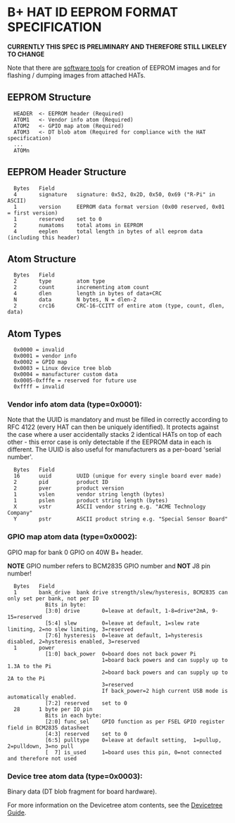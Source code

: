 # B+ HAT ID EEPROM FORMAT SPECIFICATION

**CURRENTLY THIS SPEC IS PRELIMINARY AND THEREFORE STILL LIKELEY TO CHANGE**

Note that there are [software tools](./eepromutils) for creation of EEPROM images and for flashing / dumping images from attached HATs.

## EEPROM Structure

```
  HEADER  <- EEPROM header (Required)
  ATOM1   <- Vendor info atom (Required)
  ATOM2   <- GPIO map atom (Required)
  ATOM3   <- DT blob atom (Required for compliance with the HAT specification)
  ...
  ATOMn
```

## EEPROM Header Structure

```
  Bytes   Field
  4       signature   signature: 0x52, 0x2D, 0x50, 0x69 ("R-Pi" in ASCII)
  1       version     EEPROM data format version (0x00 reserved, 0x01 = first version)
  1       reserved    set to 0
  2       numatoms    total atoms in EEPROM
  4       eeplen      total length in bytes of all eeprom data (including this header)
```

## Atom Structure
```
  Bytes   Field
  2       type        atom type
  2       count       incrementing atom count
  4       dlen        length in bytes of data+CRC
  N       data        N bytes, N = dlen-2
  2       crc16       CRC-16-CCITT of entire atom (type, count, dlen, data)
```

## Atom Types

```
  0x0000 = invalid
  0x0001 = vendor info
  0x0002 = GPIO map
  0x0003 = Linux device tree blob
  0x0004 = manufacturer custom data
  0x0005-0xfffe = reserved for future use
  0xffff = invalid
```

### Vendor info atom data (type=0x0001):

Note that the UUID is mandatory and must be filled in correctly according to RFC 4122
(every HAT can then be uniquely identified). It protects against the case where a user 
accidentally stacks 2 identical HATs on top of each other - this error case is only 
detectable if the EEPROM data in each is different. The UUID is also useful for 
manufacturers as a per-board 'serial number'.

```
  Bytes   Field
  16      uuid        UUID (unique for every single board ever made)
  2       pid         product ID
  2       pver        product version
  1       vslen       vendor string length (bytes)
  1       pslen       product string length (bytes)
  X       vstr        ASCII vendor string e.g. "ACME Technology Company"
  Y       pstr        ASCII product string e.g. "Special Sensor Board"
```

### GPIO map atom data (type=0x0002):

  GPIO map for bank 0 GPIO on 40W B+ header.

  **NOTE** GPIO number refers to BCM2835 GPIO number and **NOT** J8 pin number!

```
  Bytes   Field
  1       bank_drive  bank drive strength/slew/hysteresis, BCM2835 can only set per bank, not per IO
            Bits in byte:
            [3:0] drive       0=leave at default, 1-8=drive*2mA, 9-15=reserved
            [5:4] slew        0=leave at default, 1=slew rate limiting, 2=no slew limiting, 3=reserved
            [7:6] hysteresis  0=leave at default, 1=hysteresis disabled, 2=hysteresis enabled, 3=reserved
  1       power
            [1:0] back_power  0=board does not back power Pi
                              1=board back powers and can supply up to 1.3A to the Pi
                              2=board back powers and can supply up to 2A to the Pi
                              3=reserved
                              If back_power=2 high current USB mode is automatically enabled.
            [7:2] reserved    set to 0
  28      1 byte per IO pin
            Bits in each byte:
            [2:0] func_sel    GPIO function as per FSEL GPIO register field in BCM2835 datasheet
            [4:3] reserved    set to 0
            [6:5] pulltype    0=leave at default setting,  1=pullup, 2=pulldown, 3=no pull
            [  7] is_used     1=board uses this pin, 0=not connected and therefore not used
```

### Device tree atom data (type=0x0003):

Binary data (DT blob fragment for board hardware).

For more information on the Devicetree atom contents, see the [Devicetree Guide](devicetree-guide.md).
